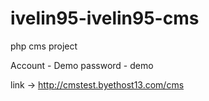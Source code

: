 # ivelin95-ivelin95-cms
php cms project

Account  - Demo
password - demo

link 
-> http://cmstest.byethost13.com/cms
